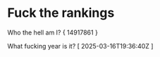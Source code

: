 # Fuck the rankings

Who the hell am I?
{ 14917861 }

What fucking year is it?
[ 2025-03-16T19:36:40Z ]
